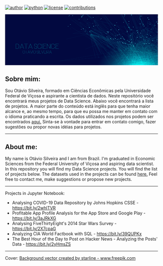 [![author](https://badgen.net/badge/Author/otavio-s-s/blue)](https://www.linkedin.com/in/otavioss28/) [![python](https://badgen.net/badge/Python/3.7+/yellow)](https://www.python.org) [![license](https://img.shields.io/badge/License-MIT-red)](https://github.com/otavio-s-s/data_science/blob/master/LICENSE) [![contributions](https://badgen.net/badge/Contributions/Welcome/green)](https://github.com/otavio-s-s/data_science/issues) 



<p align="center">
  <img src="/Images/banner.png" >
</p>


## Sobre mim:

Sou Otávio Silveira, formado em Ciências Econômicas pela Universidade Federal de Viçosa e aspirante a cientista de dados. Neste repositório você encontrará meus projetos de Data Science. Abaixo você encontrará a lista de projetos. A maior parte do conteúdo está inglês para que tenha maior alcance e, ao mesmo tempo, para que eu possa me manter em contato com o idioma praticando a escrita.
Os dados utilizados nos projetos podem ser encontrados [aqui.](https://github.com/otavio-s-s/data_science/tree/master/datasets)
Sinta-se à vontade para entrar em contato comigo, fazer sugestões ou propor novas idéias para projetos.

***

## About me:

My name is Otávio Silveira and I am from Brazil. I'm graduated in Economic Sciences from the Federal University of Viçosa and aspiring data scientist. In this repository you will find my Data Science projects. You will find the list of projects below.
The datasets used in the projects can be found [here.](https://github.com/otavio-s-s/data_science/tree/master/datasets)
Feel free to contact me, make suggestions or propose new projects.

***

Projects in Jupyter Notebook:

* Analysing COVID-19 Data Repository by Johns Hopkins CSSE - https://bit.ly/2whlTVR
* Profitable App Profile Analysis for the App Store and Google Play - https://bit.ly/3aJRkXG
* Analysing FiveThirtyEight's 2014 Star Wars Survey - https://bit.ly/2X7cpaG
* Analyzing CIA World Factbook with SQL - https://bit.ly/39QUPKx
* The Best Hour of the Day to Post on Hacker News - Analyzing the Posts' Data - https://bit.ly/2yHmsZS

***

Cover:
<a href="https://www.freepik.com/free-photos-vectors/background">Background vector created by starline - www.freepik.com</a>
